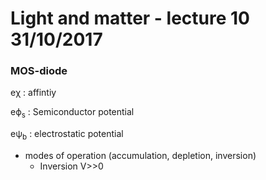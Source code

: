 # Light and matter - lecture 10 31/10/2017  

### MOS-diode

e&chi; : affintiy

e&straightphi;<sub>s</sub> : Semiconductor potential

e&psi;<sub>b</sub> : electrostatic potential

- modes of operation (accumulation, depletion, inversion)
  - Inversion V&gt;&gt;0
